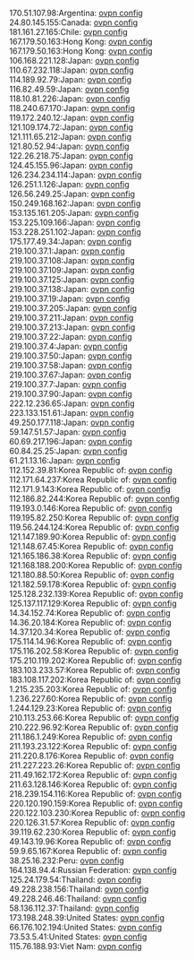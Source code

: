 170.51.107.98:Argentina: [ovpn config](vpn/170_51_107_98.ovpn)  
24.80.145.155:Canada: [ovpn config](vpn/24_80_145_155.ovpn)  
181.161.27.165:Chile: [ovpn config](vpn/181_161_27_165.ovpn)  
167.179.50.163:Hong Kong: [ovpn config](vpn/167_179_50_163.ovpn)  
167.179.50.163:Hong Kong: [ovpn config](vpn/167_179_50_163.ovpn)  
106.168.221.128:Japan: [ovpn config](vpn/106_168_221_128.ovpn)  
110.67.232.118:Japan: [ovpn config](vpn/110_67_232_118.ovpn)  
114.189.92.79:Japan: [ovpn config](vpn/114_189_92_79.ovpn)  
116.82.49.59:Japan: [ovpn config](vpn/116_82_49_59.ovpn)  
118.10.81.226:Japan: [ovpn config](vpn/118_10_81_226.ovpn)  
118.240.67.170:Japan: [ovpn config](vpn/118_240_67_170.ovpn)  
119.172.240.12:Japan: [ovpn config](vpn/119_172_240_12.ovpn)  
121.109.174.72:Japan: [ovpn config](vpn/121_109_174_72.ovpn)  
121.111.65.212:Japan: [ovpn config](vpn/121_111_65_212.ovpn)  
121.80.52.94:Japan: [ovpn config](vpn/121_80_52_94.ovpn)  
122.26.218.75:Japan: [ovpn config](vpn/122_26_218_75.ovpn)  
124.45.155.96:Japan: [ovpn config](vpn/124_45_155_96.ovpn)  
126.234.234.114:Japan: [ovpn config](vpn/126_234_234_114.ovpn)  
126.251.1.126:Japan: [ovpn config](vpn/126_251_1_126.ovpn)  
126.56.249.25:Japan: [ovpn config](vpn/126_56_249_25.ovpn)  
150.249.168.162:Japan: [ovpn config](vpn/150_249_168_162.ovpn)  
153.135.161.205:Japan: [ovpn config](vpn/153_135_161_205.ovpn)  
153.225.109.166:Japan: [ovpn config](vpn/153_225_109_166.ovpn)  
153.228.251.102:Japan: [ovpn config](vpn/153_228_251_102.ovpn)  
175.177.49.34:Japan: [ovpn config](vpn/175_177_49_34.ovpn)  
219.100.37.1:Japan: [ovpn config](vpn/219_100_37_1.ovpn)  
219.100.37.108:Japan: [ovpn config](vpn/219_100_37_108.ovpn)  
219.100.37.109:Japan: [ovpn config](vpn/219_100_37_109.ovpn)  
219.100.37.125:Japan: [ovpn config](vpn/219_100_37_125.ovpn)  
219.100.37.138:Japan: [ovpn config](vpn/219_100_37_138.ovpn)  
219.100.37.19:Japan: [ovpn config](vpn/219_100_37_19.ovpn)  
219.100.37.205:Japan: [ovpn config](vpn/219_100_37_205.ovpn)  
219.100.37.211:Japan: [ovpn config](vpn/219_100_37_211.ovpn)  
219.100.37.213:Japan: [ovpn config](vpn/219_100_37_213.ovpn)  
219.100.37.22:Japan: [ovpn config](vpn/219_100_37_22.ovpn)  
219.100.37.4:Japan: [ovpn config](vpn/219_100_37_4.ovpn)  
219.100.37.50:Japan: [ovpn config](vpn/219_100_37_50.ovpn)  
219.100.37.58:Japan: [ovpn config](vpn/219_100_37_58.ovpn)  
219.100.37.67:Japan: [ovpn config](vpn/219_100_37_67.ovpn)  
219.100.37.7:Japan: [ovpn config](vpn/219_100_37_7.ovpn)  
219.100.37.90:Japan: [ovpn config](vpn/219_100_37_90.ovpn)  
222.12.236.65:Japan: [ovpn config](vpn/222_12_236_65.ovpn)  
223.133.151.61:Japan: [ovpn config](vpn/223_133_151_61.ovpn)  
49.250.177.118:Japan: [ovpn config](vpn/49_250_177_118.ovpn)  
59.147.51.57:Japan: [ovpn config](vpn/59_147_51_57.ovpn)  
60.69.217.196:Japan: [ovpn config](vpn/60_69_217_196.ovpn)  
60.84.25.25:Japan: [ovpn config](vpn/60_84_25_25.ovpn)  
61.21.13.16:Japan: [ovpn config](vpn/61_21_13_16.ovpn)  
112.152.39.81:Korea Republic of: [ovpn config](vpn/112_152_39_81.ovpn)  
112.171.64.237:Korea Republic of: [ovpn config](vpn/112_171_64_237.ovpn)  
112.171.9.143:Korea Republic of: [ovpn config](vpn/112_171_9_143.ovpn)  
112.186.82.244:Korea Republic of: [ovpn config](vpn/112_186_82_244.ovpn)  
119.193.0.146:Korea Republic of: [ovpn config](vpn/119_193_0_146.ovpn)  
119.195.82.250:Korea Republic of: [ovpn config](vpn/119_195_82_250.ovpn)  
119.56.244.124:Korea Republic of: [ovpn config](vpn/119_56_244_124.ovpn)  
121.147.189.90:Korea Republic of: [ovpn config](vpn/121_147_189_90.ovpn)  
121.148.67.45:Korea Republic of: [ovpn config](vpn/121_148_67_45.ovpn)  
121.165.186.38:Korea Republic of: [ovpn config](vpn/121_165_186_38.ovpn)  
121.168.188.200:Korea Republic of: [ovpn config](vpn/121_168_188_200.ovpn)  
121.180.88.50:Korea Republic of: [ovpn config](vpn/121_180_88_50.ovpn)  
121.182.59.178:Korea Republic of: [ovpn config](vpn/121_182_59_178.ovpn)  
125.128.232.139:Korea Republic of: [ovpn config](vpn/125_128_232_139.ovpn)  
125.137.117.129:Korea Republic of: [ovpn config](vpn/125_137_117_129.ovpn)  
14.34.152.74:Korea Republic of: [ovpn config](vpn/14_34_152_74.ovpn)  
14.36.20.184:Korea Republic of: [ovpn config](vpn/14_36_20_184.ovpn)  
14.37.120.34:Korea Republic of: [ovpn config](vpn/14_37_120_34.ovpn)  
175.114.14.96:Korea Republic of: [ovpn config](vpn/175_114_14_96.ovpn)  
175.116.202.58:Korea Republic of: [ovpn config](vpn/175_116_202_58.ovpn)  
175.210.119.202:Korea Republic of: [ovpn config](vpn/175_210_119_202.ovpn)  
183.103.233.57:Korea Republic of: [ovpn config](vpn/183_103_233_57.ovpn)  
183.108.117.202:Korea Republic of: [ovpn config](vpn/183_108_117_202.ovpn)  
1.215.235.203:Korea Republic of: [ovpn config](vpn/1_215_235_203.ovpn)  
1.236.227.60:Korea Republic of: [ovpn config](vpn/1_236_227_60.ovpn)  
1.244.129.23:Korea Republic of: [ovpn config](vpn/1_244_129_23.ovpn)  
210.113.253.66:Korea Republic of: [ovpn config](vpn/210_113_253_66.ovpn)  
210.222.96.92:Korea Republic of: [ovpn config](vpn/210_222_96_92.ovpn)  
211.186.1.249:Korea Republic of: [ovpn config](vpn/211_186_1_249.ovpn)  
211.193.23.122:Korea Republic of: [ovpn config](vpn/211_193_23_122.ovpn)  
211.220.8.176:Korea Republic of: [ovpn config](vpn/211_220_8_176.ovpn)  
211.227.223.26:Korea Republic of: [ovpn config](vpn/211_227_223_26.ovpn)  
211.49.162.172:Korea Republic of: [ovpn config](vpn/211_49_162_172.ovpn)  
211.63.128.146:Korea Republic of: [ovpn config](vpn/211_63_128_146.ovpn)  
218.239.154.116:Korea Republic of: [ovpn config](vpn/218_239_154_116.ovpn)  
220.120.190.159:Korea Republic of: [ovpn config](vpn/220_120_190_159.ovpn)  
220.122.103.230:Korea Republic of: [ovpn config](vpn/220_122_103_230.ovpn)  
220.126.31.57:Korea Republic of: [ovpn config](vpn/220_126_31_57.ovpn)  
39.119.62.230:Korea Republic of: [ovpn config](vpn/39_119_62_230.ovpn)  
49.143.19.96:Korea Republic of: [ovpn config](vpn/49_143_19_96.ovpn)  
59.9.65.167:Korea Republic of: [ovpn config](vpn/59_9_65_167.ovpn)  
38.25.16.232:Peru: [ovpn config](vpn/38_25_16_232.ovpn)  
164.138.94.4:Russian Federation: [ovpn config](vpn/164_138_94_4.ovpn)  
125.24.179.54:Thailand: [ovpn config](vpn/125_24_179_54.ovpn)  
49.228.238.156:Thailand: [ovpn config](vpn/49_228_238_156.ovpn)  
49.228.246.46:Thailand: [ovpn config](vpn/49_228_246_46.ovpn)  
58.136.112.37:Thailand: [ovpn config](vpn/58_136_112_37.ovpn)  
173.198.248.39:United States: [ovpn config](vpn/173_198_248_39.ovpn)  
66.176.102.194:United States: [ovpn config](vpn/66_176_102_194.ovpn)  
73.53.5.41:United States: [ovpn config](vpn/73_53_5_41.ovpn)  
115.76.188.93:Viet Nam: [ovpn config](vpn/115_76_188_93.ovpn)  

